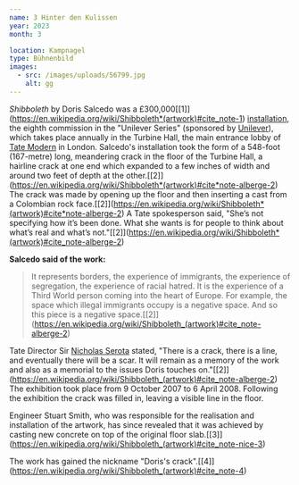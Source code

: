 ```yaml
---
name: 3 Hinter den Kulissen
year: 2023
month: 3

location: Kampnagel
type: Bühnenbild
images:
  - src: /images/uploads/56799.jpg
    alt: gg
---
```

*Shibboleth* by Doris Salcedo was a £300,000\[[1]](https://en.wikipedia.org/wiki/Shibboleth*(artwork)#cite_note-1) [installation](https://en.wikipedia.org/wiki/Installation_art), the eighth commission in the "Unilever Series" (sponsored by [Unilever](https://en.wikipedia.org/wiki/Unilever)), which takes place annually in the Turbine Hall, the main entrance lobby of [Tate Modern](https://en.wikipedia.org/wiki/Tate_Modern)
 in London.  Salcedo's installation took the form of a 548-foot 
(167-metre) long, meandering crack in the floor of the Turbine Hall, a 
hairline crack at one end which expanded to a few inches of width and 
around two feet of depth at the other.\[[2]](https://en.wikipedia.org/wiki/Shibboleth*(artwork)#cite*note-alberge-2)  The crack was made by opening up the floor and then inserting a cast from a Colombian rock face.\[[2]](https://en.wikipedia.org/wiki/Shibboleth*(artwork)#cite*note-alberge-2)
 A Tate spokesperson said, "She’s not specifying how it’s been done. 
What she wants is for people to think about what’s real and what’s not."\[[2]](https://en.wikipedia.org/wiki/Shibboleth*(artwork)#cite_note-alberge-2)

**Salcedo said of the work:**

> It represents borders, the 
> experience of immigrants, the experience of segregation, the experience 
> of racial hatred. It is the experience of a Third World person coming 
> into the heart of Europe. For example, the space which illegal 
> immigrants occupy is a negative space. And so this piece is a negative 
> space.\[[2]](https://en.wikipedia.org/wiki/Shibboleth_(artwork)#cite_note-alberge-2)

Tate Director Sir [Nicholas Serota](https://en.wikipedia.org/wiki/Nicholas_Serota)
 stated, "There is a crack, there is a line, and eventually there will 
be a scar. It will remain as a memory of the work and also as a memorial
 to the issues Doris touches on."\[[2]](https://en.wikipedia.org/wiki/Shibboleth_(artwork)#cite_note-alberge-2)
 The exhibition took place from 9 October 2007 to 6 April 2008. 
Following the exhibition the crack was filled in, leaving a visible line
 in the floor.

Engineer Stuart Smith, who was responsible for the realisation 
and installation of the artwork, has since revealed that it was achieved
 by casting new concrete on top of the original floor slab.\[[3]](https://en.wikipedia.org/wiki/Shibboleth_(artwork)#cite_note-nice-3)

The work has gained the nickname "Doris's crack".\[[4]](https://en.wikipedia.org/wiki/Shibboleth_(artwork)#cite_note-4)
